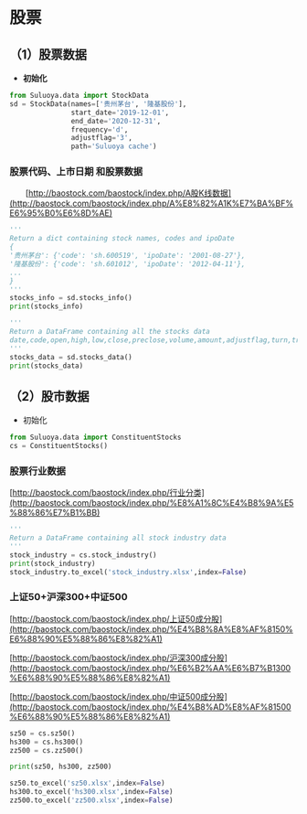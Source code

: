 # 股票

## （1）股票数据

- **初始化** 

```Python
from Suluoya.data import StockData
sd = StockData(names=['贵州茅台', '隆基股份'],
               start_date='2019-12-01',
               end_date='2020-12-31',
               frequency='d',
               adjustflag='3',
               path='Suluoya cache')
```


### **股票代码、上市日期** 和**股票数据** 

&ensp;&ensp;&ensp;&ensp;[http://baostock.com/baostock/index.php/A股K线数据](http://baostock.com/baostock/index.php/A%E8%82%A1K%E7%BA%BF%E6%95%B0%E6%8D%AE)

```Python
'''
Return a dict containing stock names, codes and ipoDate
{
'贵州茅台': {'code': 'sh.600519', 'ipoDate': '2001-08-27'},
'隆基股份': {'code': 'sh.601012', 'ipoDate': '2012-04-11'},
...
}
'''
stocks_info = sd.stocks_info()
print(stocks_info)

'''
Return a DataFrame containing all the stocks data
date,code,open,high,low,close,preclose,volume,amount,adjustflag,turn,tradestatus,pctChg,peTTM,psTTM,pcfNcfTTM,pbMRQ,isST
'''
stocks_data = sd.stocks_data()
print(stocks_data)
```


## （2）股市数据

- 初始化

```Python
from Suluoya.data import ConstituentStocks
cs = ConstituentStocks()
```


### 股票行业数据

[http://baostock.com/baostock/index.php/行业分类](http://baostock.com/baostock/index.php/%E8%A1%8C%E4%B8%9A%E5%88%86%E7%B1%BB)

```Python
'''
Return a DataFrame containing all stock industry data
'''
stock_industry = cs.stock_industry()
print(stock_industry)
stock_industry.to_excel('stock_industry.xlsx',index=False)

```


### 上证50+沪深300+中证500



[http://baostock.com/baostock/index.php/上证50成分股](http://baostock.com/baostock/index.php/%E4%B8%8A%E8%AF%8150%E6%88%90%E5%88%86%E8%82%A1)


[http://baostock.com/baostock/index.php/沪深300成分股](http://baostock.com/baostock/index.php/%E6%B2%AA%E6%B7%B1300%E6%88%90%E5%88%86%E8%82%A1)


[http://baostock.com/baostock/index.php/中证500成分股](http://baostock.com/baostock/index.php/%E4%B8%AD%E8%AF%81500%E6%88%90%E5%88%86%E8%82%A1)

```Python
sz50 = cs.sz50()
hs300 = cs.hs300()
zz500 = cs.zz500()

print(sz50, hs300, zz500)

sz50.to_excel('sz50.xlsx',index=False)
hs300.to_excel('hs300.xlsx',index=False)
zz500.to_excel('zz500.xlsx',index=False)
```


